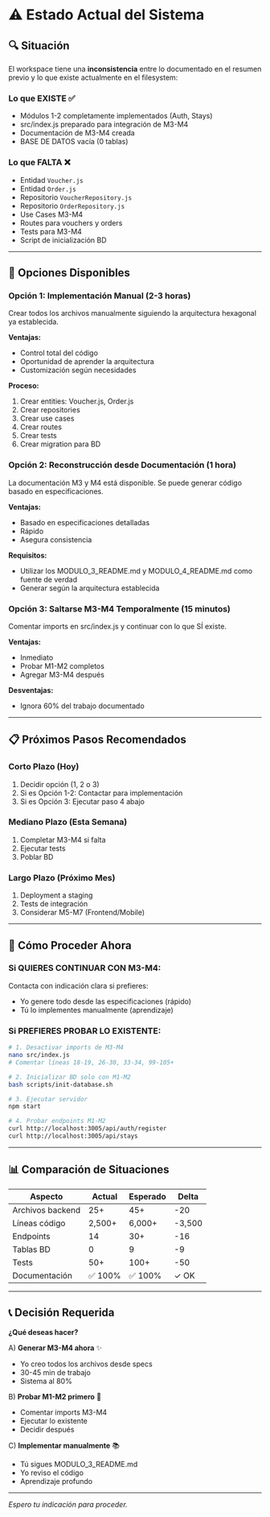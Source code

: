 # ⚠️ Estado Actual del Sistema

## 🔍 Situación

El workspace tiene una **inconsistencia** entre lo documentado en el resumen previo y lo que existe actualmente en el filesystem:

### Lo que EXISTE ✅
- Módulos 1-2 completamente implementados (Auth, Stays)
- src/index.js preparado para integración de M3-M4
- Documentación de M3-M4 creada
- BASE DE DATOS vacía (0 tablas)

### Lo que FALTA ❌
- Entidad `Voucher.js`
- Entidad `Order.js`
- Repositorio `VoucherRepository.js`
- Repositorio `OrderRepository.js`
- Use Cases M3-M4
- Routes para vouchers y orders
- Tests para M3-M4
- Script de inicialización BD

---

## 🎯 Opciones Disponibles

### Opción 1: Implementación Manual (2-3 horas)
Crear todos los archivos manualmente siguiendo la arquitectura hexagonal ya establecida.

**Ventajas:**
- Control total del código
- Oportunidad de aprender la arquitectura
- Customización según necesidades

**Proceso:**
1. Crear entities: Voucher.js, Order.js
2. Crear repositories
3. Crear use cases
4. Crear routes
5. Crear tests
6. Crear migration para BD

### Opción 2: Reconstrucción desde Documentación (1 hora)
La documentación M3 y M4 está disponible. Se puede generar código basado en especificaciones.

**Ventajas:**
- Basado en especificaciones detalladas
- Rápido
- Asegura consistencia

**Requisitos:**
- Utilizar los MODULO_3_README.md y MODULO_4_README.md como fuente de verdad
- Generar según la arquitectura establecida

### Opción 3: Saltarse M3-M4 Temporalmente (15 minutos)
Comentar imports en src/index.js y continuar con lo que SÍ existe.

**Ventajas:**
- Inmediato
- Probar M1-M2 completos
- Agregar M3-M4 después

**Desventajas:**
- Ignora 60% del trabajo documentado

---

## 📋 Próximos Pasos Recomendados

### Corto Plazo (Hoy)
1. Decidir opción (1, 2 o 3)
2. Si es Opción 1-2: Contactar para implementación
3. Si es Opción 3: Ejecutar paso 4 abajo

### Mediano Plazo (Esta Semana)
1. Completar M3-M4 si falta
2. Ejecutar tests
3. Poblar BD

### Largo Plazo (Próximo Mes)
1. Deployment a staging
2. Tests de integración
3. Considerar M5-M7 (Frontend/Mobile)

---

## 🚀 Cómo Proceder Ahora

### Si QUIERES CONTINUAR CON M3-M4:
Contacta con indicación clara si prefieres:
- Yo genere todo desde las especificaciones (rápido)
- Tú lo implementes manualmente (aprendizaje)

### Si PREFIERES PROBAR LO EXISTENTE:
```bash
# 1. Desactivar imports de M3-M4
nano src/index.js
# Comentar líneas 18-19, 26-30, 33-34, 99-105+

# 2. Inicializar BD solo con M1-M2
bash scripts/init-database.sh

# 3. Ejecutar servidor
npm start

# 4. Probar endpoints M1-M2
curl http://localhost:3005/api/auth/register
curl http://localhost:3005/api/stays
```

---

## 📊 Comparación de Situaciones

| Aspecto | Actual | Esperado | Delta |
|---------|--------|----------|-------|
| Archivos backend | 25+ | 45+ | -20 |
| Líneas código | 2,500+ | 6,000+ | -3,500 |
| Endpoints | 14 | 30+ | -16 |
| Tablas BD | 0 | 9 | -9 |
| Tests | 50+ | 100+ | -50 |
| Documentación | ✅ 100% | ✅ 100% | ✓ OK |

---

## 📞 Decisión Requerida

**¿Qué deseas hacer?**

A) **Generar M3-M4 ahora** ✨
   - Yo creo todos los archivos desde specs
   - 30-45 min de trabajo
   - Sistema al 80%

B) **Probar M1-M2 primero** 🧪
   - Comentar imports M3-M4
   - Ejecutar lo existente
   - Decidir después

C) **Implementar manualmente** 📚
   - Tú sigues MODULO_3_README.md
   - Yo reviso el código
   - Aprendizaje profundo

---

*Espero tu indicación para proceder.*

